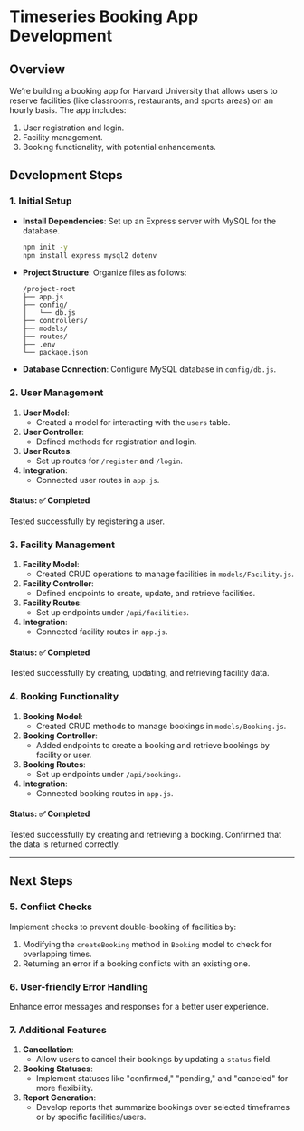 # Timeseries Booking App Development

## Overview
We’re building a booking app for Harvard University that allows users to reserve facilities (like classrooms, restaurants, and sports areas) on an hourly basis. The app includes:
1. User registration and login.
2. Facility management.
3. Booking functionality, with potential enhancements.

## Development Steps

### 1. Initial Setup
- **Install Dependencies**: Set up an Express server with MySQL for the database.
  ```bash
  npm init -y
  npm install express mysql2 dotenv
  ```
- **Project Structure**: Organize files as follows:
  ```
  /project-root
  ├── app.js
  ├── config/
  │   └── db.js
  ├── controllers/
  ├── models/
  ├── routes/
  ├── .env
  └── package.json
  ```
- **Database Connection**: Configure MySQL database in `config/db.js`.

### 2. User Management
1. **User Model**:
   - Created a model for interacting with the `users` table.
2. **User Controller**:
   - Defined methods for registration and login.
3. **User Routes**:
   - Set up routes for `/register` and `/login`.
4. **Integration**:
   - Connected user routes in `app.js`.

#### Status: ✅ Completed
Tested successfully by registering a user.

### 3. Facility Management
1. **Facility Model**:
   - Created CRUD operations to manage facilities in `models/Facility.js`.
2. **Facility Controller**:
   - Defined endpoints to create, update, and retrieve facilities.
3. **Facility Routes**:
   - Set up endpoints under `/api/facilities`.
4. **Integration**:
   - Connected facility routes in `app.js`.

#### Status: ✅ Completed
Tested successfully by creating, updating, and retrieving facility data.

### 4. Booking Functionality
1. **Booking Model**:
   - Created CRUD methods to manage bookings in `models/Booking.js`.
2. **Booking Controller**:
   - Added endpoints to create a booking and retrieve bookings by facility or user.
3. **Booking Routes**:
   - Set up endpoints under `/api/bookings`.
4. **Integration**:
   - Connected booking routes in `app.js`.

#### Status: ✅ Completed
Tested successfully by creating and retrieving a booking. Confirmed that the data is returned correctly.

---

## Next Steps

### 5. Conflict Checks
Implement checks to prevent double-booking of facilities by:
1. Modifying the `createBooking` method in `Booking` model to check for overlapping times.
2. Returning an error if a booking conflicts with an existing one.

### 6. User-friendly Error Handling
Enhance error messages and responses for a better user experience.

### 7. Additional Features
1. **Cancellation**:
   - Allow users to cancel their bookings by updating a `status` field.
2. **Booking Statuses**:
   - Implement statuses like "confirmed," "pending," and "canceled" for more flexibility.
3. **Report Generation**:
   - Develop reports that summarize bookings over selected timeframes or by specific facilities/users.

